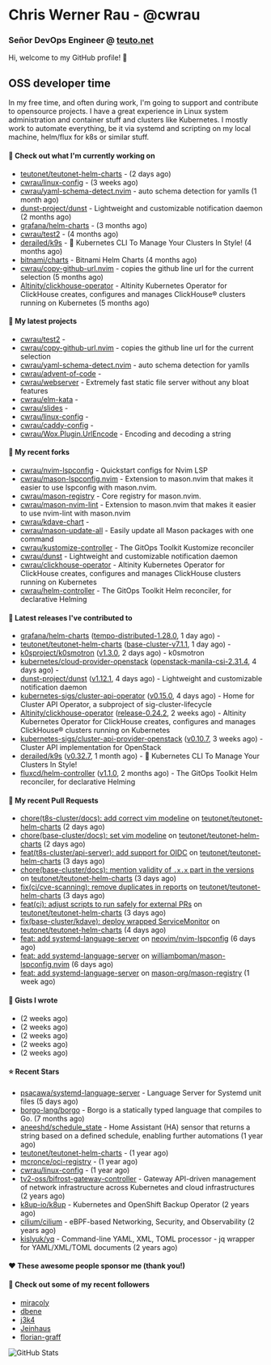 # Chris Werner Rau - @cwrau
### Señor DevOps Engineer @ [teuto.net](https://teuto.net)

Hi, welcome to my GitHub profile! 👋

## OSS developer time
In my free time, and often during work, I'm going to support and contribute to opensource projects. I have a great experience in Linux system administration and container stuff and clusters like Kubernetes. I mostly work to automate everything, be it via systemd and scripting on my local machine, helm/flux for k8s or similar stuff.

#### 👷 Check out what I'm currently working on

- [teutonet/teutonet-helm-charts](https://github.com/teutonet/teutonet-helm-charts) -  (2 days ago)
- [cwrau/linux-config](https://github.com/cwrau/linux-config) -  (3 weeks ago)
- [cwrau/yaml-schema-detect.nvim](https://github.com/cwrau/yaml-schema-detect.nvim) - auto schema detection for yamlls (1 month ago)
- [dunst-project/dunst](https://github.com/dunst-project/dunst) - Lightweight and customizable notification daemon (2 months ago)
- [grafana/helm-charts](https://github.com/grafana/helm-charts) -  (3 months ago)
- [cwrau/test2](https://github.com/cwrau/test2) -  (4 months ago)
- [derailed/k9s](https://github.com/derailed/k9s) - 🐶 Kubernetes CLI To Manage Your Clusters In Style! (4 months ago)
- [bitnami/charts](https://github.com/bitnami/charts) - Bitnami Helm Charts (4 months ago)
- [cwrau/copy-github-url.nvim](https://github.com/cwrau/copy-github-url.nvim) - copies the github line url for the current selection (5 months ago)
- [Altinity/clickhouse-operator](https://github.com/Altinity/clickhouse-operator) - Altinity Kubernetes Operator for ClickHouse creates, configures and manages ClickHouse® clusters running on Kubernetes (5 months ago)

#### 🌱 My latest projects

- [cwrau/test2](https://github.com/cwrau/test2) - 
- [cwrau/copy-github-url.nvim](https://github.com/cwrau/copy-github-url.nvim) - copies the github line url for the current selection
- [cwrau/yaml-schema-detect.nvim](https://github.com/cwrau/yaml-schema-detect.nvim) - auto schema detection for yamlls
- [cwrau/advent-of-code](https://github.com/cwrau/advent-of-code) - 
- [cwrau/webserver](https://github.com/cwrau/webserver) - Extremely fast static file server without any bloat features
- [cwrau/elm-kata](https://github.com/cwrau/elm-kata) - 
- [cwrau/slides](https://github.com/cwrau/slides) - 
- [cwrau/linux-config](https://github.com/cwrau/linux-config) - 
- [cwrau/caddy-config](https://github.com/cwrau/caddy-config) - 
- [cwrau/Wox.Plugin.UrlEncode](https://github.com/cwrau/Wox.Plugin.UrlEncode) - Encoding and decoding a string

#### 🍴 My recent forks

- [cwrau/nvim-lspconfig](https://github.com/cwrau/nvim-lspconfig) - Quickstart configs for Nvim LSP
- [cwrau/mason-lspconfig.nvim](https://github.com/cwrau/mason-lspconfig.nvim) - Extension to mason.nvim that makes it easier to use lspconfig with mason.nvim.
- [cwrau/mason-registry](https://github.com/cwrau/mason-registry) - Core registry for mason.nvim.
- [cwrau/mason-nvim-lint](https://github.com/cwrau/mason-nvim-lint) - Extension to mason.nvim that makes it easier to use nvim-lint with mason.nvim
- [cwrau/kdave-chart](https://github.com/cwrau/kdave-chart) - 
- [cwrau/mason-update-all](https://github.com/cwrau/mason-update-all) - Easily update all Mason packages with one command
- [cwrau/kustomize-controller](https://github.com/cwrau/kustomize-controller) - The GitOps Toolkit Kustomize reconciler
- [cwrau/dunst](https://github.com/cwrau/dunst) - Lightweight and customizable notification daemon
- [cwrau/clickhouse-operator](https://github.com/cwrau/clickhouse-operator) - Altinity Kubernetes Operator for ClickHouse creates, configures and manages ClickHouse clusters running on Kubernetes
- [cwrau/helm-controller](https://github.com/cwrau/helm-controller) - The GitOps Toolkit Helm reconciler, for declarative Helming

#### 🔭 Latest releases I've contributed to

- [grafana/helm-charts](https://github.com/grafana/helm-charts) ([tempo-distributed-1.28.0](https://github.com/grafana/helm-charts/releases/tag/tempo-distributed-1.28.0), 1 day ago) - 
- [teutonet/teutonet-helm-charts](https://github.com/teutonet/teutonet-helm-charts) ([base-cluster-v7.1.1](https://github.com/teutonet/teutonet-helm-charts/releases/tag/base-cluster-v7.1.1), 1 day ago) - 
- [k0sproject/k0smotron](https://github.com/k0sproject/k0smotron) ([v1.3.0](https://github.com/k0sproject/k0smotron/releases/tag/v1.3.0), 2 days ago) - k0smotron
- [kubernetes/cloud-provider-openstack](https://github.com/kubernetes/cloud-provider-openstack) ([openstack-manila-csi-2.31.4](https://github.com/kubernetes/cloud-provider-openstack/releases/tag/openstack-manila-csi-2.31.4), 4 days ago) - 
- [dunst-project/dunst](https://github.com/dunst-project/dunst) ([v1.12.1](https://github.com/dunst-project/dunst/releases/tag/v1.12.1), 4 days ago) - Lightweight and customizable notification daemon
- [kubernetes-sigs/cluster-api-operator](https://github.com/kubernetes-sigs/cluster-api-operator) ([v0.15.0](https://github.com/kubernetes-sigs/cluster-api-operator/releases/tag/v0.15.0), 4 days ago) - Home for Cluster API Operator, a subproject of sig-cluster-lifecycle
- [Altinity/clickhouse-operator](https://github.com/Altinity/clickhouse-operator) ([release-0.24.2](https://github.com/Altinity/clickhouse-operator/releases/tag/release-0.24.2), 2 weeks ago) - Altinity Kubernetes Operator for ClickHouse creates, configures and manages ClickHouse® clusters running on Kubernetes
- [kubernetes-sigs/cluster-api-provider-openstack](https://github.com/kubernetes-sigs/cluster-api-provider-openstack) ([v0.10.7](https://github.com/kubernetes-sigs/cluster-api-provider-openstack/releases/tag/v0.10.7), 3 weeks ago) - Cluster API implementation for OpenStack
- [derailed/k9s](https://github.com/derailed/k9s) ([v0.32.7](https://github.com/derailed/k9s/releases/tag/v0.32.7), 1 month ago) - 🐶 Kubernetes CLI To Manage Your Clusters In Style!
- [fluxcd/helm-controller](https://github.com/fluxcd/helm-controller) ([v1.1.0](https://github.com/fluxcd/helm-controller/releases/tag/v1.1.0), 2 months ago) - The GitOps Toolkit Helm reconciler, for declarative Helming

#### 🔨 My recent Pull Requests

- [chore(t8s-cluster/docs): add correct vim modeline](https://github.com/teutonet/teutonet-helm-charts/pull/1274) on [teutonet/teutonet-helm-charts](https://github.com/teutonet/teutonet-helm-charts) (2 days ago)
- [chore(base-cluster/docs): set vim modeline](https://github.com/teutonet/teutonet-helm-charts/pull/1273) on [teutonet/teutonet-helm-charts](https://github.com/teutonet/teutonet-helm-charts) (2 days ago)
- [feat(t8s-cluster/api-server): add support for OIDC](https://github.com/teutonet/teutonet-helm-charts/pull/1272) on [teutonet/teutonet-helm-charts](https://github.com/teutonet/teutonet-helm-charts) (3 days ago)
- [chore(base-cluster/docs): mention validity of `.x.x` part in the versions](https://github.com/teutonet/teutonet-helm-charts/pull/1271) on [teutonet/teutonet-helm-charts](https://github.com/teutonet/teutonet-helm-charts) (3 days ago)
- [fix(ci/cve-scanning): remove duplicates in reports](https://github.com/teutonet/teutonet-helm-charts/pull/1270) on [teutonet/teutonet-helm-charts](https://github.com/teutonet/teutonet-helm-charts) (3 days ago)
- [feat(ci): adjust scripts to run safely for external PRs](https://github.com/teutonet/teutonet-helm-charts/pull/1269) on [teutonet/teutonet-helm-charts](https://github.com/teutonet/teutonet-helm-charts) (3 days ago)
- [fix(base-cluster/kdave): deploy wrapped ServiceMonitor](https://github.com/teutonet/teutonet-helm-charts/pull/1267) on [teutonet/teutonet-helm-charts](https://github.com/teutonet/teutonet-helm-charts) (4 days ago)
- [feat: add systemd-language-server](https://github.com/neovim/nvim-lspconfig/pull/3514) on [neovim/nvim-lspconfig](https://github.com/neovim/nvim-lspconfig) (6 days ago)
- [feat: add systemd-language-server](https://github.com/williamboman/mason-lspconfig.nvim/pull/499) on [williamboman/mason-lspconfig.nvim](https://github.com/williamboman/mason-lspconfig.nvim) (6 days ago)
- [feat: add systemd-language-server](https://github.com/mason-org/mason-registry/pull/8228) on [mason-org/mason-registry](https://github.com/mason-org/mason-registry) (1 week ago)

#### 📓 Gists I wrote

- [](https://gist.github.com/0e28b4d4710c73a34739685c9f199e44) (2 weeks ago)
- [](https://gist.github.com/8dc78966e72708091192cf38f7eb2780) (2 weeks ago)
- [](https://gist.github.com/a22d8507981571d7e9aac8bb05edc108) (2 weeks ago)
- [](https://gist.github.com/367ecd6cab9726a70ea274a673a58701) (2 weeks ago)
- [](https://gist.github.com/110631239f138fca4ecfa4b9ab9db085) (2 weeks ago)

#### ⭐ Recent Stars

- [psacawa/systemd-language-server](https://github.com/psacawa/systemd-language-server) - Language Server for Systemd unit files (5 days ago)
- [borgo-lang/borgo](https://github.com/borgo-lang/borgo) - Borgo is a statically typed language that compiles to Go. (7 months ago)
- [aneeshd/schedule_state](https://github.com/aneeshd/schedule_state) - Home Assistant (HA) sensor that returns a string based on a defined schedule, enabling further automations (1 year ago)
- [teutonet/teutonet-helm-charts](https://github.com/teutonet/teutonet-helm-charts) -  (1 year ago)
- [mcronce/oci-registry](https://github.com/mcronce/oci-registry) -  (1 year ago)
- [cwrau/linux-config](https://github.com/cwrau/linux-config) -  (1 year ago)
- [tv2-oss/bifrost-gateway-controller](https://github.com/tv2-oss/bifrost-gateway-controller) - Gateway API-driven management of network infrastructure across Kubernetes and cloud infrastructures (2 years ago)
- [k8up-io/k8up](https://github.com/k8up-io/k8up) - Kubernetes and OpenShift Backup Operator (2 years ago)
- [cilium/cilium](https://github.com/cilium/cilium) - eBPF-based Networking, Security, and Observability (2 years ago)
- [kislyuk/yq](https://github.com/kislyuk/yq) - Command-line YAML, XML, TOML processor - jq wrapper for YAML/XML/TOML documents (2 years ago)

#### ❤️ These awesome people sponsor me (thank you!)


#### 👯 Check out some of my recent followers

- [miracoly](https://github.com/miracoly)
- [dbene](https://github.com/dbene)
- [j3k4](https://github.com/j3k4)
- [Jeinhaus](https://github.com/Jeinhaus)
- [florian-graff](https://github.com/florian-graff)

![GitHub Stats](https://github-readme-stats.vercel.app/api?username=cwrau&count_private=false&theme=tokyonight&show_icons=true)
